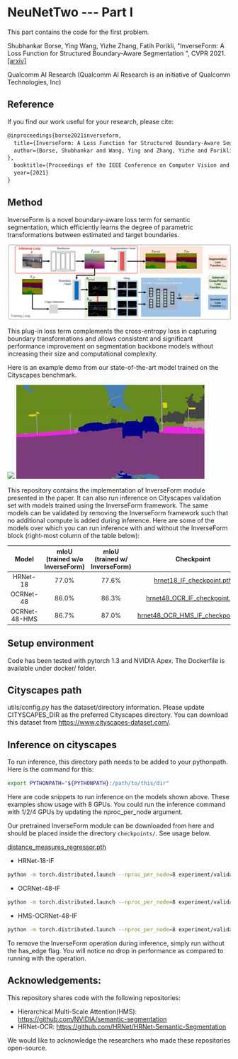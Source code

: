 # NeuNetTwo --- Part I

This part contains the code for the first problem.

Shubhankar Borse, Ying Wang, Yizhe Zhang, Fatih Porikli, "InverseForm: A Loss Function for Structured Boundary-Aware Segmentation
", CVPR 2021.[[arxiv]](https://arxiv.org/abs/2104.02745)

Qualcomm AI Research (Qualcomm AI Research is an initiative of Qualcomm Technologies, Inc)

## Reference
If you find our work useful for your research, please cite:
```latex
@inproceedings{borse2021inverseform,
  title={InverseForm: A Loss Function for Structured Boundary-Aware Segmentation},
  author={Borse, Shubhankar and Wang, Ying and Zhang, Yizhe and Porikli, Fatih
},
  booktitle={Proceedings of the IEEE Conference on Computer Vision and Pattern Recognition},
  year={2021}
}
```

## Method
InverseForm is a novel boundary-aware loss term for semantic segmentation, which efficiently learns the degree of parametric transformations between estimated and target boundaries. 

![! an image](display/inverseform_framework.png)

This plug-in loss term complements the cross-entropy loss in capturing boundary transformations and allows consistent and significant performance improvement on segmentation backbone models without increasing their size and computational complexity.

Here is an example demo from our state-of-the-art model trained on the Cityscapes benchmark.

<img src="display/if_photos_gif.gif " width="425"/> <img src="display/if_labels_gif.gif " width="425"/>

This repository contains the implementation of InverseForm module presented in the paper. It can also run inference on Cityscapes validation set with models trained using the InverseForm framework. The same models can be validated by removing the InverseForm framework such that no additional compute is added during inference. Here are some of the models over which you can run inference with and without the InverseForm block (right-most column of the table below):



| Model           | mIoU (trained w/o InverseForm)  | mIoU (trained w/ InverseForm)   | Checkpoint |
| :-------------: | :-----------------------------: | :-----------------------------: | :-----------------------------: |
| HRNet-18        | 77.0%                           | 77.6% |[hrnet18_IF_checkpoint.pth](https://github.com/Qualcomm-AI-research/InverseForm/releases/download/v1.0/hrnet18_IF_checkpoint.pth)|
| OCRNet-48       | 86.0%                           | 86.3% | [hrnet48_OCR_IF_checkpoint.pth](https://github.com/Qualcomm-AI-research/InverseForm/releases/download/v1.0/hrnet48_OCR_IF_checkpoint.pth)|
| OCRNet-48-HMS   | 86.7%                           | 87.0%                           | [hrnet48_OCR_HMS_IF_checkpoint.pth](https://github.com/Qualcomm-AI-research/InverseForm/releases/download/v1.0/hrnet48_OCR_HMS_IF_checkpoint.pth) |


## Setup environment 

Code has been tested with pytorch 1.3 and NVIDIA Apex. The Dockerfile is available under docker/ folder.

## Cityscapes path   

utils/config.py has the dataset/directory information. Please update CITYSCAPES_DIR as the preferred Cityscapes directory. You can download this dataset from https://www.cityscapes-dataset.com/.

## Inference on cityscapes

To run inference, this directory path needs to be added to your pythonpath. Here is the command for this:

```bash
export PYTHONPATH="${PYTHONPATH}:/path/to/this/dir"
```

Here are code snippets to run inference on the models shown above. These examples show usage with 8 GPUs. You could run the inference command with 1/2/4 GPUs by updating the nproc_per_node argument. 

Our pretrained InverseForm module can be downloaded from here and should be placed inside the directory `checkpoints/`. See usage below.

[distance_measures_regressor.pth](https://github.com/Qualcomm-AI-research/InverseForm/releases/download/v1.0/distance_measures_regressor.pth)


* HRNet-18-IF
```bash
python -m torch.distributed.launch --nproc_per_node=8 experiment/validation.py --output_dir "/path/to/output/dir" --model_path "checkpoints/hrnet18_IF_checkpoint.pth" --has_edge True
```
* OCRNet-48-IF
```bash
python -m torch.distributed.launch --nproc_per_node=8 experiment/validation.py --output_dir "/path/to/output/dir" --model_path checkpoints/hrnet48_OCR_IF_checkpoint.pth --arch "ocrnet.HRNet" --hrnet_base "48" --has_edge True
```
* HMS-OCRNet-48-IF
```bash
python -m torch.distributed.launch --nproc_per_node=8 experiment/validation.py --output_dir "/path/to/output/dir" --model_path checkpoints/hrnet48_OCR_HMS_IF_checkpoint.pth --arch "ocrnet.HRNet_Mscale" --hrnet_base "48" --has_edge True
```

To remove the InverseForm operation during inference, simply run without the has_edge flag. You will notice no drop in performance as compared to running with the operation. 

## Acknowledgements:

This repository shares code with the following repositories:

* Hierarchical Multi-Scale Attention(HMS): 
https://github.com/NVIDIA/semantic-segmentation
* HRNet-OCR: https://github.com/HRNet/HRNet-Semantic-Segmentation

We would like to acknowledge the researchers who made these repositories open-source.

